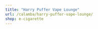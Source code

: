 ```yaml
---
title: "Harry Puffer Vape Lounge"
url: /calamba/harry-puffer-vape-lounge/
shop: e-cigarette
---
```

